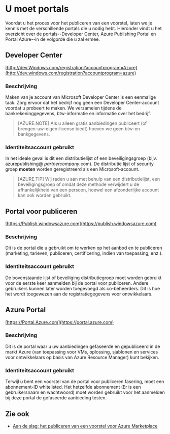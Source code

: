 <properties
   pageTitle="Overzicht van de verschillende portals die nodig zijn voor het maken van een voorstel voor de markt | Microsoft Azure"
   description="Overzicht van de verschillende portals die nodig zijn voor het maken van een voorstel voor de markt"
   services="marketplace-publishing"
   documentationCenter=""
   authors="HannibalSII"
   manager="hascipio"
   editor=""/>

<tags
   ms.service="marketplace"
   ms.devlang="na"
   ms.topic="article"
   ms.tgt_pltfrm="na"
   ms.workload="na"
   ms.date="07/27/2016"
   ms.author="hascipio" />


# <a name="portals-you-will-need"></a>U moet portals
Voordat u het proces voor het publiceren van een voorstel, laten we je kennis met de verschillende portals die u nodig hebt. Hieronder vindt u het overzicht over de portals--Developer Center, Azure Publishing Portal en Portal Azure--in de volgorde die u zal ermee.                                                                            
## <a name="developer-center"></a>Developer Center
[http://dev.Windows.com/registration?accountprogram=Azure](http://dev.windows.com/registration?accountprogram=azure)
### <a name="description"></a>Beschrijving
Maken van je account van Microsoft Developer Center is een eenmalige taak. Zorg ervoor dat het bedrijf nog geen een Developer Center-account voordat u probeert te maken. We verzamelen tijdens de bankrekeninggegevens, btw-informatie en informatie over het bedrijf.

> [AZURE.NOTE] Als u alleen gratis aanbiedingen publiceert (of brengen-uw-eigen-license biedt) hoeven we geen btw-en bankgegevens.

### <a name="identityaccount-used"></a>Identiteitsaccount gebruikt
In het ideale geval is dit een distributielijst of een beveiligingsgroep (bijv. azurepublishing@ *partnercompany*.com). De distributie lijst of security groep **moeten** worden geregistreerd als een Microsoft-account.

> [AZURE.TIP] Wij raden u aan met behulp van een distributielijst, een beveiligingsgroep of omdat deze methode verwijdert u de afhankelijkheid van een persoon, hoewel een afzonderlijke account kan ook worden gebruikt.

## <a name="publishing-portal"></a>Portal voor publiceren
[https://Publish.windowsazure.com](https://publish.windowsazure.com)

### <a name="description"></a>Beschrijving
Dit is de portal die u gebruikt om te werken op het aanbod en te publiceren (marketing, tarieven, publiceren, certificering, indien van toepassing, enz.).

### <a name="identityaccount-used"></a>Identiteitsaccount gebruikt
De bovenstaande lijst of beveiliging distributiegroep moet worden gebruikt voor de eerste keer aanmelden bij de portal voor publiceren. Andere gebruikers kunnen later worden toegevoegd als co-beheerders. Dit is hoe het wordt toegewezen aan de registratiegegevens voor ontwikkelaars.

## <a name="azure-portal"></a>Azure Portal
[https://Portal.Azure.com](https://portal.azure.com)
### <a name="description"></a>Beschrijving
Dit is de portal waar u uw aanbiedingen gefaseerde en gepubliceerd in de markt Azure (van toepassing voor VMs, oplossing, sjablonen en services voor ontwikkelaars op basis van Azure Resource Manager) kunt bekijken.
### <a name="identityaccount-used"></a>Identiteitsaccount gebruikt
Terwijl u bent een voorstel van de portal voor publiceren fasering, moet een abonnement-ID whitelisted. Het hetzelfde abonnement (Er is een gebruikersnaam en wachtwoord) moet worden gebruikt voor het aanmelden bij deze portal de gefaseerde aanbieding testen.

## <a name="see-also"></a>Zie ook
- [Aan de slag: het publiceren van een voorstel voor Azure Marketplace](marketplace-publishing-getting-started.md)
